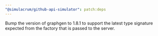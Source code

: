 ```yaml
---
"@simulacrum/github-api-simulator": patch:deps
---
```


Bump the version of graphgen to 1.8.1 to support the latest type signature expected from the factory that is passed to the server.
